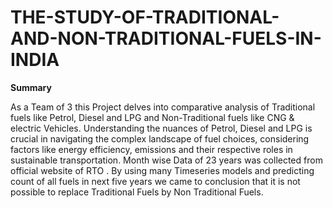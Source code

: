# THE-STUDY-OF-TRADITIONAL-AND-NON-TRADITIONAL-FUELS-IN-INDIA


**Summary**

As a Team of 3 this Project delves into comparative
analysis of Traditional fuels like Petrol, Diesel and
LPG and Non-Traditional fuels like CNG & electric
Vehicles. Understanding the nuances of Petrol, Diesel
and LPG is crucial in navigating the complex
landscape of fuel choices, considering factors like
energy efficiency, emissions and their respective
roles in sustainable transportation. Month wise Data
of 23 years was collected from official website of
RTO . By using many Timeseries models and
predicting count of all fuels in next five years we
came to conclusion that it is not possible to replace
Traditional Fuels by Non Traditional Fuels.
